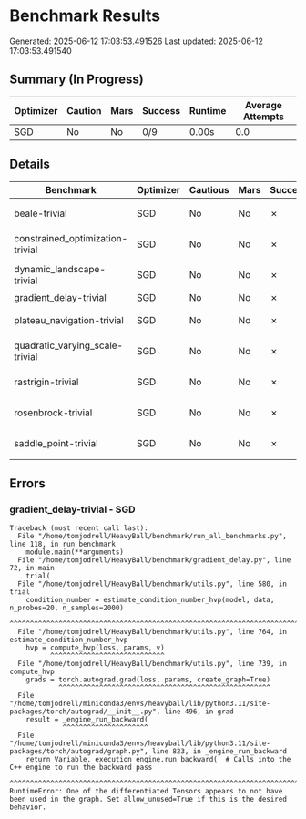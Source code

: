 # Benchmark Results
Generated: 2025-06-12 17:03:53.491526
Last updated: 2025-06-12 17:03:53.491540

## Summary (In Progress)

| Optimizer | Caution | Mars | Success | Runtime | Average Attempts |
|-----------|---|---|---------|----------|------|
| SGD | No | No | 0/9 | 0.00s | 0.0 |

## Details

| Benchmark | Optimizer | Cautious | Mars | Success | Runtime | Loss | Attempts | Seed | Winning Config |
|-----------|-----------|---------|---|---|----------|------|---|---|----------------|
| beale-trivial | SGD | No | No | ✗ | 1.13s | 3.39e+04 | 1 | 0 | `ForeachSGD(lr=0.00010, betas=(0.100, 0.0010), shampoo_beta=0.001)` |
| constrained_optimization-trivial | SGD | No | No | ✗ | 1.03s | 4.00e+00 | 1 | 0 | `ForeachSGD(lr=0.00100, betas=(0.100, 0.0010), shampoo_beta=0.001)` |
| dynamic_landscape-trivial | SGD | No | No | ✗ | 1.10s | 1.49e+00 | 1 | 0 | `ForeachSGD(lr=0.10000, betas=(0.100, 0.0010), shampoo_beta=0.001)` |
| gradient_delay-trivial | SGD | No | No | ✗ | 1.04s | inf | 1 | 0 | N/A |
| plateau_navigation-trivial | SGD | No | No | ✗ | 0.29s | 7.02e-01 | 1 | 0 | `ForeachSGD(lr=0.00100, betas=(0.100, 0.0010), shampoo_beta=0.001)` |
| quadratic_varying_scale-trivial | SGD | No | No | ✗ | 1.36s | 1.81e+00 | 1 | 0 | `ForeachSGD(lr=0.00100, betas=(0.100, 0.0010), shampoo_beta=0.001)` |
| rastrigin-trivial | SGD | No | No | ✗ | 1.06s | 1.17e+01 | 1 | 0 | `ForeachSGD(lr=0.00010, betas=(0.100, 0.0010), shampoo_beta=0.001)` |
| rosenbrock-trivial | SGD | No | No | ✗ | 1.35s | 2.87e+03 | 1 | 0 | `ForeachSGD(lr=0.00010, betas=(0.100, 0.0010), shampoo_beta=0.001)` |
| saddle_point-trivial | SGD | No | No | ✗ | 1.18s | 1.00e+01 | 1 | 0 | `ForeachSGD(lr=0.00100, betas=(0.100, 0.0010), shampoo_beta=0.001)` |

## Errors


### gradient_delay-trivial - SGD
```
Traceback (most recent call last):
  File "/home/tomjodrell/HeavyBall/benchmark/run_all_benchmarks.py", line 118, in run_benchmark
    module.main(**arguments)
  File "/home/tomjodrell/HeavyBall/benchmark/gradient_delay.py", line 72, in main
    trial(
  File "/home/tomjodrell/HeavyBall/benchmark/utils.py", line 580, in trial
    condition_number = estimate_condition_number_hvp(model, data, n_probes=20, n_samples=2000)
                       ^^^^^^^^^^^^^^^^^^^^^^^^^^^^^^^^^^^^^^^^^^^^^^^^^^^^^^^^^^^^^^^^^^^^^^^
  File "/home/tomjodrell/HeavyBall/benchmark/utils.py", line 764, in estimate_condition_number_hvp
    hvp = compute_hvp(loss, params, v)
          ^^^^^^^^^^^^^^^^^^^^^^^^^^^^
  File "/home/tomjodrell/HeavyBall/benchmark/utils.py", line 739, in compute_hvp
    grads = torch.autograd.grad(loss, params, create_graph=True)
            ^^^^^^^^^^^^^^^^^^^^^^^^^^^^^^^^^^^^^^^^^^^^^^^^^^^^
  File "/home/tomjodrell/miniconda3/envs/heavyball/lib/python3.11/site-packages/torch/autograd/__init__.py", line 496, in grad
    result = _engine_run_backward(
             ^^^^^^^^^^^^^^^^^^^^^
  File "/home/tomjodrell/miniconda3/envs/heavyball/lib/python3.11/site-packages/torch/autograd/graph.py", line 823, in _engine_run_backward
    return Variable._execution_engine.run_backward(  # Calls into the C++ engine to run the backward pass
           ^^^^^^^^^^^^^^^^^^^^^^^^^^^^^^^^^^^^^^^^^^^^^^^^^^^^^^^^^^^^^^^^^^^^^^^^^^^^^^^^^^^^^^^^^^^^^^
RuntimeError: One of the differentiated Tensors appears to not have been used in the graph. Set allow_unused=True if this is the desired behavior.

```
